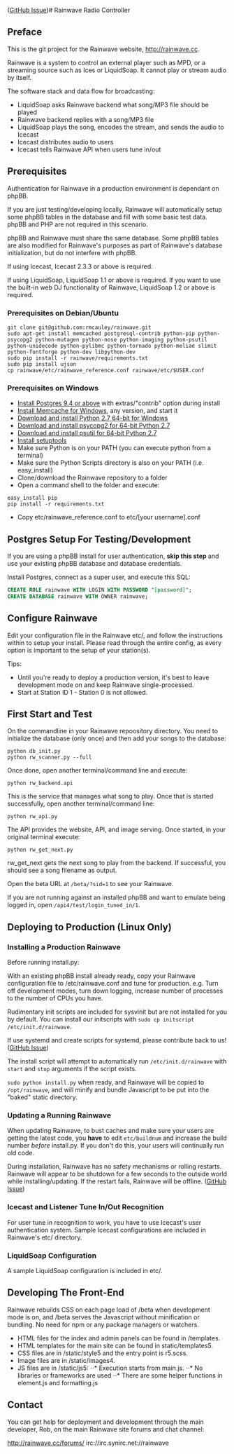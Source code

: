 ([GitHub Issue](https://github.com/rmcauley/rainwave/issues/99))# Rainwave Radio Controller

## Preface

This is the git project for the Rainwave website, http://rainwave.cc.

Rainwave is a system to control an external player such as MPD,
or a streaming source such as Ices or LiquidSoap.  It cannot play
or stream audio by itself.

The software stack and data flow for broadcasting:

* LiquidSoap asks Rainwave backend what song/MP3 file should be played
* Rainwave backend replies with a song/MP3 file
* LiquidSoap plays the song, encodes the stream, and sends the audio to Icecast
* Icecast distributes audio to users
* Icecast tells Rainwave API when users tune in/out

## Prerequisites

Authentication for Rainwave in a production environment is dependant on phpBB.

If you are just testing/developing locally, Rainwave will automatically setup
some phpBB tables in the database and fill with some basic test data.  phpBB
and PHP are not required in this scenario.

phpBB and Rainwave must share the same database.  Some phpBB tables
are also modified for Rainwave's purposes as part of Rainwave's
database initialization, but do not interfere with phpBB.

If using Icecast, Icecast 2.3.3 or above is required.

If using LiquidSoap, LiquidSoap 1.1 or above is required.  If you want
to use the built-in web DJ functionality of Rainwave, LiquidSoap 1.2
or above is required.

### Prerequisites on Debian/Ubuntu

```
git clone git@github.com:rmcauley/rainwave.git
sudo apt-get install memcached postgresql-contrib python-pip python-psycopg2 python-mutagen python-nose python-imaging python-psutil python-unidecode python-pylibmc python-tornado python-meliae slimit python-fontforge python-dev libpython-dev
sudo pip install -r rainwave/requirements.txt
sudo pip install ujson
cp rainwave/etc/rainwave_reference.conf rainwave/etc/$USER.conf
```

### Prerequisites on Windows

* [Install Postgres 9.4 or above](http://www.postgresql.org/download/windows/) with extras/"contrib" option during install
* [Install Memcache for Windows](https://commaster.net/content/installing-memcached-windows), any version, and start it
* [Download and install Python 2.7 64-bit for Windows](https://www.python.org/download/)
* [Download and install psycopg2 for 64-bit Python 2.7](http://www.stickpeople.com/projects/python/win-psycopg/)
* [Download and install psutil for 64-bit Python 2.7](https://pypi.python.org/pypi?:action=display&name=psutil#downloads)
* [Install setuptools](https://pypi.python.org/pypi/setuptools#installation-instructions)
* Make sure Python is on your PATH (you can execute python from a terminal)
* Make sure the Python Scripts directory is also on your PATH (i.e. easy_install)
* Clone/download the Rainwave repository to a folder
* Open a command shell to the folder and execute:

```
easy_install pip
pip install -r requirements.txt
```
* Copy etc/rainwave_reference.conf to etc/[your username].conf

## Postgres Setup For Testing/Development

If you are using a phpBB install for user authentication, **skip this step** and use
your existing phpBB database and database credentials.

Install Postgres, connect as a super user, and execute this SQL:

```sql
CREATE ROLE rainwave WITH LOGIN WITH PASSWORD "[password]";
CREATE DATABASE rainwave WITH OWNER rainwave;
```

## Configure Rainwave

Edit your configuration file in the Rainwave etc/, and follow the instructions
within to setup your install.  Please read through the entire config, as every
option is important to the setup of your station(s).

Tips:

* Until you're ready to deploy a production version, it's best to leave development mode on and keep Rainwave single-processed.
* Start at Station ID 1 - Station 0 is not allowed.

## First Start and Test

On the commandline in your Rainwave repoository directory.
You need to initialize the database (only once) and then
add your songs to the database:

```
python db_init.py
python rw_scanner.py --full
```

Once done, open another terminal/command line and execute:

```
python rw_backend.api
```

This is the service that manages what song to play.
Once that is started successfully, open another terminal/command line:

```
python rw_api.py
```

The API provides the website, API, and image serving.
Once started, in your original terminal execute:

```
python rw_get_next.py
```

rw_get_next gets the next song to play from the backend.
If successful, you should see a song filename as output.

Open the beta URL at `/beta/?sid=1` to see your Rainwave.

If you are not running against an installed phpBB and want
to emulate being logged in, open `/api4/test/login_tuned_in/1`.

## Deploying to Production (Linux Only)

### Installing a Production Rainwave

Before running install.py:

With an existing phpBB install already ready, copy your Rainwave
configuration file to /etc/rainwave.conf and tune for production.
e.g. Turn off development modes, turn down logging, increase
number of processes to the number of CPUs you
have.

Rudimentary init scripts are included for sysvinit but are not
installed for you by default.  You can install
our initscripts with `sudo cp initscript /etc/init.d/rainwave`.

If use systemd and  create scripts for systemd,
please contribute back to us!
([GitHub Issue](https://github.com/rmcauley/rainwave/issues/99))

The install script will attempt to automatically run
`/etc/init.d/rainwave` with `start` and `stop` arguments if
the script exists.

`sudo python install.py` when ready, and Rainwave will be copied to
`/opt/rainwave`, and will minify and bundle Javascript to be put
into the "baked" static directory.

### Updating a Running Rainwave

When updating Rainwave, to bust caches and make sure your users
are getting the latest code, you **have** to edit `etc/buildnum` and
increase the build number *before* install.py.  If you don't do this,
your users will continually run old code.

During installation, Rainwave has no safety mechanisms or rolling restarts.
Rainwave will appear to be shutdown for a few seconds to the outside
world while installing/updating.  If the restart fails, Rainwave will be
offline. ([GitHub Issue](https://github.com/rmcauley/rainwave/issues/95))

### Icecast and Listener Tune In/Out Recognition

For user tune in recognition to work, you have to use Icecast's
user authentication system.  Sample Icecast configurations are
included in Rainwave's etc/ directory.

### LiquidSoap Configuration

A sample LiquidSoap configuration is included in etc/.

## Developing The Front-End

Rainwave rebuilds CSS on each page load of /beta when
development mode is on, and /beta serves the Javascript without
minification or bundling.  No need for npm or any package managers
or watchers.

* HTML files for the index and admin panels can be found in /templates.
* HTML templates for the main site can be found in static/templates5.
* CSS files are in /static/style5 and the entry point is r5.scss.
* Image files are in /static/images4.
* JS files are in /static/js5:
⋅⋅* Execution starts from main.js.
⋅⋅* No libraries or frameworks are used
⋅⋅* There are some helper functions in element.js and formatting.js

## Contact

You can get help for deployment and development through the main
developer, Rob, on the main Rainwave site forums and chat channel:

http://rainwave.cc/forums/
irc://irc.synirc.net://rainwave

